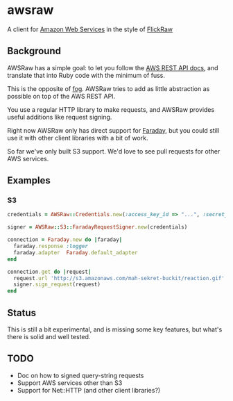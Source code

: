 # awsraw

A client for [Amazon Web Services](http://www.amazonaws.com/) in the style of
[FlickRaw](http://hanklords.github.com/flickraw/)

## Background

AWSRaw has a simple goal: to let you follow the [AWS REST API
docs](http://docs.aws.amazon.com/AmazonS3/latest/API/APIRest.html), and
translate that into Ruby code with the minimum of fuss.

This is the opposite of [fog](http://fog.io). AWSRaw tries to add as little
abstraction as possible on top of the AWS REST API.

You use a regular HTTP library to make requests, and AWSRaw provides useful
additions like request signing.

Right now AWSRaw only has direct support for
[Faraday](https://github.com/lostisland/faraday), but you could still use it
with other client libraries with a bit of work.

So far we've only built S3 support. We'd love to see pull requests for other
AWS services.


## Examples

### S3

```ruby
credentials = AWSRaw::Credentials.new(:access_key_id => "...", :secret_access_key => "...")

signer = AWSRaw::S3::FaradayRequestSigner.new(credentials)

connection = Faraday.new do |faraday|
  faraday.response :logger
  faraday.adapter  Faraday.default_adapter
end

connection.get do |request|
  request.url 'http://s3.amazonaws.com/mah-sekret-buckit/reaction.gif'
  signer.sign_request(request)
end
```


## Status

This is still a bit experimental, and is missing some key features, but what's
there is solid and well tested.


## TODO

- Doc on how to signed query-string requests
- Support AWS services other than S3
- Support for Net::HTTP (and other client libraries?)

